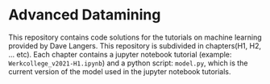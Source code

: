# Advanced Datamining
This repository contains code solutions for the tutorials
on machine learning provided by Dave Langers.
This repository is subdivided in chapters(H1, H2, ... etc).
Each chapter contains a jupyter notebook tutorial
(example: ``Werkcollege_v2021-H1.ipynb``) and a python script: ``model.py``,
which is the current version of the model used in the
jupyter notebook tutorials.
